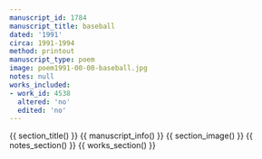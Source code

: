 ```yaml
---
manuscript_id: 1784
manuscript_title: baseball
dated: '1991'
circa: 1991-1994
method: printout
manuscript_type: poem
image: poem1991-00-00-baseball.jpg
notes: null
works_included:
- work_id: 4538
  altered: 'no'
  edited: 'no'
---
```


{{ section_title() }}
{{ manuscript_info() }}
{{ section_image() }}
{{ notes_section() }}
{{ works_section() }}
